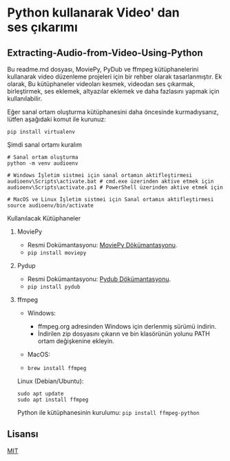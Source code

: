 # Python kullanarak Video' dan ses çıkarımı
## Extracting-Audio-from-Video-Using-Python

Bu readme.md dosyası, MoviePy, PyDub ve ffmpeg kütüphanelerini kullanarak video düzenleme projeleri için bir rehber olarak tasarlanmıştır.
Ek olarak, Bu kütüphaneler videoları kesmek, videodan ses çıkarmak, birleştirmek, ses eklemek, altyazılar eklemek ve daha fazlasını yapmak için kullanılabilir.


Eğer sanal ortam oluşturma kütüphanesini daha öncesinde kurmadıysanız, lütfen aşağıdaki komut ile kurunuz:
```
pip install virtualenv
```

Şimdi sanal ortamı kuralım
```
# Sanal ortam oluşturma
python -m venv audioenv

# Windows İşletim sistmei için sanal ortamın aktifleştirmesi
audioenv\Scripts\activate.bat # cmd.exe üzerinden aktive etmek için
audioenv\Scripts\activate.ps1 # PowerShell üzerinden aktive etmek için

# MacOS ve Linux İşletim sistmei için Sanal ortamın aktifleştirmesi
source audioenv/bin/activate
```

Kullanılacak Kütüphaneler
1. MoviePy
   - Resmi Dokümantasyonu: [MoviePy Dökümantasyonu](https://zulko.github.io/moviepy/).
   -  ``` pip install moviepy ```
2. Pydup
   - Resmi Dokümantasyonu: [Pydub Dökümantasyonu](https://github.com/jiaaro/pydub/blob/master/API.markdown).
   - ``` pip install pydub ```
3. ffmpeg
   - Windows:
     - ffmpeg.org adresinden Windows için derlenmiş sürümü indirin.
     - İndirilen zip dosyasını çıkarın ve bin klasörünün yolunu PATH ortam değişkenine ekleyin.

   - MacOS:
   - ``` brew install ffmpeg ```

   Linux (Debian/Ubuntu):
   ```
   sudo apt update
   sudo apt install ffmpeg
   ```

   Python ile kütüphanesinin kurulumu:
   ``` pip install ffmpeg-python ```



## Lisansı

[MIT](https://choosealicense.com/licenses/mit/)
